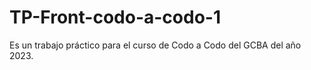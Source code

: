 # TP-Front-codo-a-codo-1
Es un trabajo práctico para el curso de Codo a Codo del GCBA del año 2023. 
